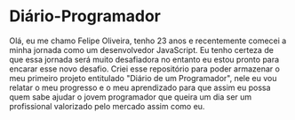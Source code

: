 # Diário-Programador
 Olá, eu me chamo Felipe Oliveira, tenho 23 anos e recentemente comecei a minha jornada como um desenvolvedor JavaScript. Eu tenho certeza de que essa jornada será muito desafiadora no entanto eu estou pronto para encarar esse novo desafio. Criei esse repositório para poder armazenar o meu primeiro projeto entitulado "Diário de um Programador", nele eu vou relatar o meu progresso e o meu aprendizado para que assim eu possa quem sabe ajudar o jovem programador que queira um dia ser um profissional valorizado pelo mercado assim como eu.
